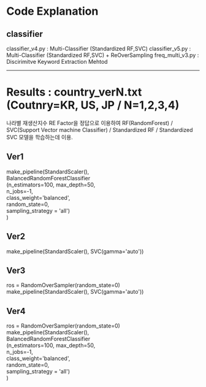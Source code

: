 # Code Explanation
## classifier
classifier_v4.py : Multi-Classifier (Standardized RF,SVC)
classifier_v5.py : Multi-Classifier (Standardized RF,SVC) + ReOverSampling
freq_multi_v3.py : Discirimitve Keyword Extraction Mehtod

- - - - - - 
# Results : country_verN.txt (Coutnry=KR, US, JP / N=1,2,3,4)

나라별 재생산지수 RE Factor을 정답으로 이용하여 RF(RandomForest) / SVC(Support Vector machine Classifier) / Standardized RF / Standardized SVC 모델을 학습하는데 이용.
## Ver1

   make_pipeline(StandardScaler(),                     
                  BalancedRandomForestClassifier       
                  (n_estimators=100, max_depth=50,     
                  n_jobs=-1,                           
                  class_weight='balanced',             
                  random_state=0,                      
                  sampling_strategy = 'all')           
                  )                                    


## Ver2

 make_pipeline(StandardScaler(), SVC(gamma='auto')) 


## Ver3

 ros = RandomOverSampler(random_state=0)            
 make_pipeline(StandardScaler(), SVC(gamma='auto')) 


## Ver4

   ros = RandomOverSampler(random_state=0)            
   make_pipeline(StandardScaler(),                     
                  BalancedRandomForestClassifier       
                  (n_estimators=100, max_depth=50,     
                  n_jobs=-1,                           
                  class_weight='balanced',             
                  random_state=0,                      
                  sampling_strategy = 'all')           
                  )                                  
                  

